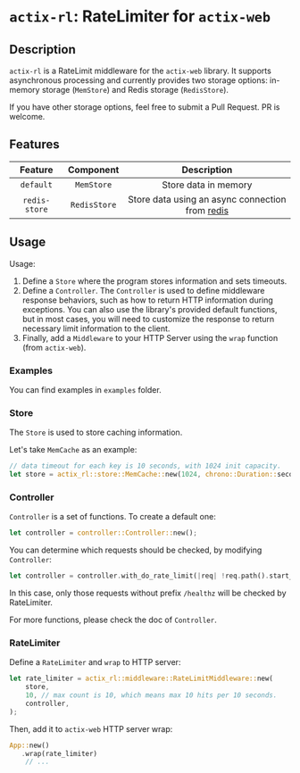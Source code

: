 # `actix-rl`: RateLimiter for `actix-web`

## Description
`actix-rl` is a RateLimit middleware for the `actix-web` library.
It supports asynchronous processing and currently provides two storage options:
in-memory storage (`MemStore`) and Redis storage (`RedisStore`).

If you have other storage options, feel free to submit a Pull Request.
PR is welcome.

## Features
|    Feature    |  Component   |                                    Description                                    |
|:-------------:|:------------:|:---------------------------------------------------------------------------------:|
|   `default`   |  `MemStore`  |                               Store data in memory                                |
| `redis-store` | `RedisStore` | Store data using an async connection from [redis](https://crates.io/crates/redis) |

## Usage
Usage:

1. Define a `Store` where the program stores information and sets timeouts.
2. Define a `Controller`. The `Controller` is used to define middleware 
   response behaviors, such as how to return HTTP information during exceptions.
   You can also use the library's provided default functions, 
   but in most cases, you will need to customize the response to return necessary limit information to the client.
3. Finally, add a `Middleware` to your HTTP Server using the `wrap` function (from `actix-web`).

### Examples
You can find examples in `examples` folder.

### Store
The `Store` is used to store caching information.

Let's take `MemCache` as an example:

```rust
// data timeout for each key is 10 seconds, with 1024 init capacity.
let store = actix_rl::store::MemCache::new(1024, chrono::Duration::seconds(10));
```

### Controller
`Controller` is a set of functions. To create a default one:
```rust
let controller = controller::Controller::new();
```

You can determine which requests should be checked, by modifying `Controller`:
```rust
let controller = controller.with_do_rate_limit(|req| !req.path().start_with("/healthz"));
```

In this case, only those requests without prefix `/healthz` will be checked by RateLimiter.

For more functions, please check the doc of `Controller`.

### RateLimiter
Define a `RateLimiter` and `wrap` to HTTP server:

```rust
let rate_limiter = actix_rl::middleware::RateLimitMiddleware::new(
    store,
    10, // max count is 10, which means max 10 hits per 10 seconds.
    controller,
);
```

Then, add it to `actix-web` HTTP server wrap:
```rust
App::new()
   .wrap(rate_limiter)
    // ...
```
